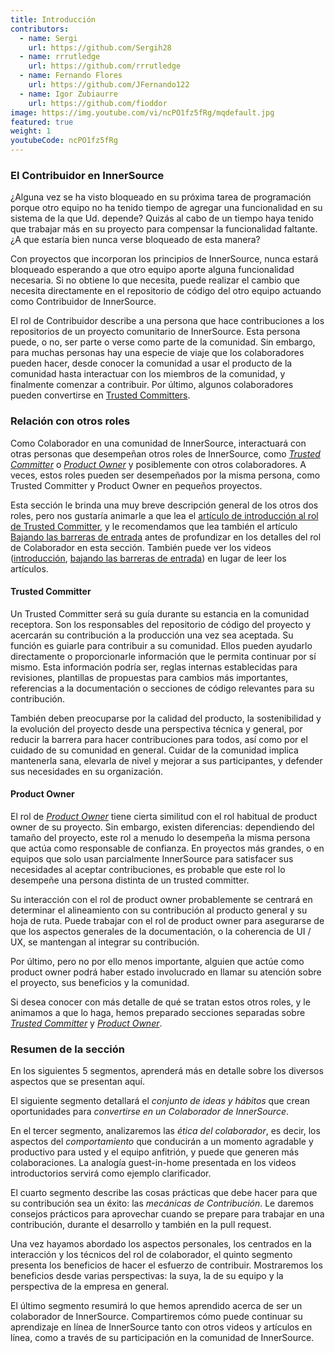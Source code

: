 ```yaml
---
title: Introducción
contributors:
  - name: Sergi
    url: https://github.com/Sergih28
  - name: rrrutledge
    url: https://github.com/rrrutledge
  - name: Fernando Flores
    url: https://github.com/JFernando122
  - name: Igor Zubiaurre
    url: https://github.com/fioddor
image: https://img.youtube.com/vi/ncPO1fz5fRg/mqdefault.jpg
featured: true
weight: 1
youtubeCode: ncPO1fz5fRg
---
```

<div class="sect2">
<h3 id="_el_contribuidor_en_innersource">El Contribuidor en InnerSource</h3>
<div class="paragraph">
<p>¿Alguna vez se ha visto bloqueado en su próxima tarea de programación porque otro equipo no ha tenido tiempo de agregar una funcionalidad en su sistema de la que Ud. depende?
Quizás al cabo de un tiempo haya tenido que trabajar más en su proyecto para compensar la funcionalidad faltante.
¿A que estaría bien nunca verse bloqueado de esta manera?</p>
</div>
<div class="paragraph">
<p>Con proyectos que incorporan los principios de InnerSource, nunca estará bloqueado esperando a que otro equipo aporte alguna funcionalidad necesaria.
Si no obtiene lo que necesita, puede realizar el cambio que necesita directamente en el repositorio de código del otro equipo actuando como Contribuidor de InnerSource.</p>
</div>
<div class="paragraph">
<p>El rol de Contribuidor describe a una persona que hace contribuciones a los repositorios de un proyecto comunitario de InnerSource.
Esta persona puede, o no, ser parte o verse como parte de la comunidad.
Sin embargo, para muchas personas hay una especie de viaje que los colaboradores pueden hacer, desde conocer la comunidad a usar el producto de la comunidad hasta interactuar con los miembros de la comunidad, y finalmente comenzar a contribuir.
Por último, algunos colaboradores pueden convertirse en <a href="https://innersourcecommons.org/learn/learning-path/trusted-committer">Trusted Committers</a>.</p>
</div>
</div>
<div class="sect2">
<h3 id="_relación_con_otros_roles">Relación con otros roles</h3>
<div class="paragraph">
<p>Como Colaborador en una comunidad de InnerSource, interactuará con otras personas que desempeñan otros roles de InnerSource, como <a href="https://innersourcecommons.org/learn/learning-path/trusted-committer"><em>Trusted Committer</em></a> o <a href="https://innersourcecommons.org/learn/learning-path/product-owner"><em>Product Owner</em></a> y posiblemente con otros colaboradores.
A veces, estos roles pueden ser desempeñados por la misma persona, como Trusted Committer y Product Owner en pequeños proyectos.</p>
</div>
<div class="paragraph">
<p>Esta sección le brinda una muy breve descripción general de los otros dos roles, pero nos gustaría animarle a que lea el <a href="https://innersourcecommons.org/learn/learning-path/trusted-committer">artículo de introducción al rol de Trusted Committer</a>, y le recomendamos que lea también el artículo <a href="https://innersourcecommons.org/learn/learning-path/trusted-committer/05/">Bajando las barreras de entrada</a> antes de profundizar en los detalles del rol de Colaborador en esta sección.
También puede ver los videos (<a href="https://innersourcecommons.org/learn/learning-path/trusted-committer">introducción</a>, <a href="https://innersourcecommons.org/learn/learning-path/trusted-committer/05/">bajando las barreras de entrada</a>) en lugar de leer los artículos.</p>
</div>
<div class="sect3">
<h4 id="_trusted_committer">Trusted Committer</h4>
<div class="paragraph">
<p>Un Trusted Committer será su guía durante su estancia en la comunidad receptora.
Son los responsables del repositorio de código del proyecto y acercarán su contribución a la producción una vez sea aceptada.
Su función es guiarle para contribuir a su comunidad. Ellos pueden ayudarlo directamente o proporcionarle información que le permita continuar por sí mismo. Esta información podría ser, reglas internas establecidas para revisiones, plantillas de propuestas para cambios más importantes, referencias a la documentación o secciones de código relevantes para su contribución.</p>
</div>
<div class="paragraph">
<p>También deben preocuparse por la calidad del producto, la sostenibilidad y la evolución del proyecto desde una perspectiva técnica y general, por reducir la barrera para hacer contribuciones para todos, así como por el cuidado de su comunidad en general.
Cuidar de la comunidad implica mantenerla sana, elevarla de nivel y mejorar a sus participantes, y defender sus necesidades en su organización.</p>
</div>
</div>
<div class="sect3">
<h4 id="_product_owner">Product Owner</h4>
<div class="paragraph">
<p>El rol de <a href="https://innersourcecommons.org/learn/learning-path/product-owner"><em>Product Owner</em></a> tiene cierta similitud con el rol habitual de product owner de su proyecto.
Sin embargo, existen diferencias: dependiendo del tamaño del proyecto, este rol a menudo lo desempeña la misma persona que actúa como responsable de confianza.
En proyectos más grandes, o en equipos que solo usan parcialmente InnerSource para satisfacer sus necesidades al aceptar contribuciones, es probable que este rol lo desempeñe una persona distinta de un trusted committer.</p>
</div>
<div class="paragraph">
<p>Su interacción con el rol de product owner probablemente se centrará en determinar el alineamiento con su contribución al producto general y su hoja de ruta.
Puede trabajar con el rol de product owner para asegurarse de que los aspectos generales de la documentación, o la coherencia de UI / UX, se mantengan al integrar su contribución.</p>
</div>
<div class="paragraph">
<p>Por último, pero no por ello menos importante, alguien que actúe como product owner podrá haber estado involucrado en llamar su atención sobre el proyecto, sus beneficios y la comunidad.</p>
</div>
<div class="paragraph">
<p>Si desea conocer con más detalle de qué se tratan estos otros roles, y le animamos a que lo haga, hemos preparado secciones separadas sobre <a href="https://innersourcecommons.org/learn/learning-path/trusted-committer"><em>Trusted Committer</em></a> y <a href="https://innersourcecommons.org/learn/learning-path/product-owner"><em>Product Owner</em></a>.</p>
</div>
</div>
</div>
<div class="sect2">
<h3 id="_resumen_de_la_sección">Resumen de la sección</h3>
<div class="paragraph">
<p>En los siguientes 5 segmentos, aprenderá más en detalle sobre los diversos aspectos que se presentan aquí.</p>
</div>
<div class="paragraph">
<p>El siguiente segmento detallará el <em>conjunto de ideas y hábitos</em> que crean oportunidades para <em>convertirse en un Colaborador de InnerSource</em>.</p>
</div>
<div class="paragraph">
<p>En el tercer segmento, analizaremos las <em>ética del colaborador</em>, es decir, los aspectos del <em>comportamiento</em> que conducirán a un momento agradable y productivo para usted y el equipo anfitrión, y puede que generen más colaboraciones.
La analogía guest-in-home presentada en los videos introductorios servirá como ejemplo clarificador.</p>
</div>
<div class="paragraph">
<p>El cuarto segmento describe las cosas prácticas que debe hacer para que su contribución sea un éxito: las <em>mecánicas de Contribución</em>.
Le daremos consejos prácticos para aprovechar cuando se prepare para trabajar en una contribución, durante el desarrollo y también en la pull request.</p>
</div>
<div class="paragraph">
<p>Una vez hayamos abordado los aspectos personales, los centrados en la interacción y los técnicos del rol de colaborador, el quinto segmento presenta los beneficios de hacer el esfuerzo de contribuir.
Mostraremos los beneficios desde varias perspectivas: la suya, la de su equipo y la perspectiva de la empresa en general.</p>
</div>
<div class="paragraph">
<p>El último segmento resumirá lo que hemos aprendido acerca de ser un colaborador de InnerSource.
Compartiremos cómo puede continuar su aprendizaje en línea de InnerSource tanto con otros videos y artículos en línea, como a través de su participación en la comunidad de InnerSource.</p>
</div>
</div>
<!--- This file autogenerated from https://github.com/InnerSourceCommons/InnerSourceLearningPath/blob/master/scripts -->